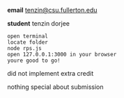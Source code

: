 **email** 
tenzin@csu.fullerton.edu 

**student**
tenzin dorjee 

```
open terminal 
locate folder
node rps.js
open 127.0.0.1:3000 in your browser
youre good to go!
```
did not implement extra credit

nothing special about submission
